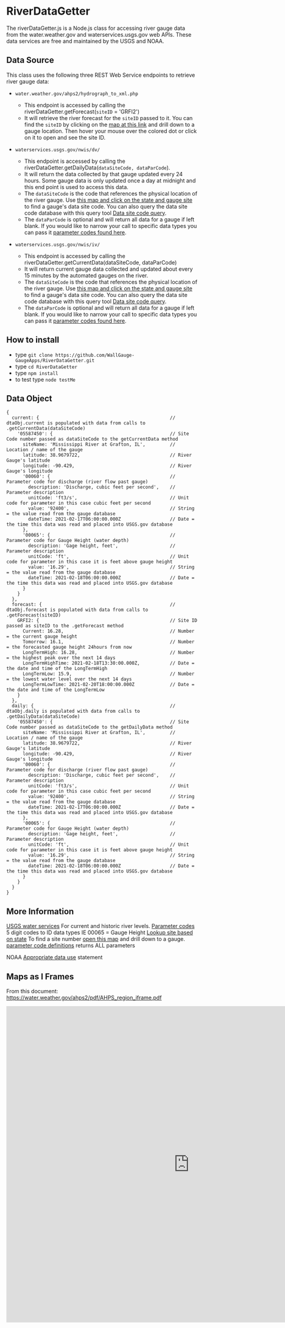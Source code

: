 # RiverDataGetter

The riverDataGetter.js is a Node.js class for accessing river gauge data from the water.weather.gov and waterservices.usgs.gov web APIs.  These data services are free and maintained by the USGS and NOAA.

## Data Source

This class uses the following three REST Web Service endpoints to retrieve river gauge data:

* `water.weather.gov/ahps2/hydrograph_to_xml.php`
  * This endpoint is accessed by calling the riverDataGetter.getForecast(`siteID` = 'GRFI2')
  * It will retrieve the river forecast for the `siteID` passed to it.  You can find the `siteID` by clicking on the [map at this link](https://water.weather.gov/ahps/region_iframe.php?scale=true) and drill down to a gauge location.  Then hover your mouse over the colored dot or click on it to open and see the site ID.

* `waterservices.usgs.gov/nwis/dv/`
  * This endpoint is accessed by calling the riverDataGetter.getDailyData(`dataSiteCode, dataParCode`).
  * It will return the data collected by that gauge updated every 24 hours.  Some gauge data is only updated once a day at midnight and this end point is used to access this data.
  * The `dataSiteCode` is the code that references the physical location of the river gauge.  Use [this map and click on the state and gauge site](https://waterdata.usgs.gov/nwis/rt) to find a gauge's data site code.  You can also query the data site code database with this query tool [Data site code query](https://waterservices.usgs.gov/rest/IV-Test-Tool.html). 
  * The `dataParCode` is optional and will return all data for a gauge if left blank.  If you would like to narrow your call to specific data types you can pass it [parameter codes found here](https://help.waterdata.usgs.gov/codes-and-parameters/parameters).

* `waterservices.usgs.gov/nwis/iv/`
  * This endpoint is accessed by calling the riverDataGetter.getCurrentData(dataSiteCode, dataParCode)
  * It will return current gauge data collected and updated about every 15 minutes by the automated gauges on the river.
  * The `dataSiteCode` is the code that references the physical location of the river gauge.  Use [this map and click on the state and gauge site](https://waterdata.usgs.gov/nwis/rt) to find a gauge's data site code.  You can also query the data site code database with this query tool [Data site code query](https://waterservices.usgs.gov/rest/IV-Test-Tool.html). 
  * The `dataParCode` is optional and will return all data for a gauge if left blank.  If you would like to narrow your call to specific data types you can pass it [parameter codes found here](https://help.waterdata.usgs.gov/codes-and-parameters/parameters).

## How to install
* type `git clone https://github.com/WallGauge-GaugeApps/RiverDataGetter.git`
* type `cd RiverDataGetter`
* type `npm install`
* to test type `node testMe`

## Data Object

```
{
  current: {                                                // dtaObj.current is populated with data from calls to .getCurrentData(dataSiteCode)
    '05587450': {                                           // Site Code number passed as dataSiteCode to the getCurrentData method
      siteName: 'Mississippi River at Grafton, IL',         // Location / name of the gauge
      latitude: 38.9679722,                                 // River Gauge's latitude
      longitude: -90.429,                                   // River Gauge's longitude
      '00060': {                                            // Parameter code for discharge (river flow past gauge)
        description: 'Discharge, cubic feet per second',    // Parameter description
        unitCode: 'ft3/s',                                  // Unit code for parameter in this case cubic feet per second
        value: '92400',                                     // String = the value read from the gauge database
        dateTime: 2021-02-17T06:00:00.000Z                  // Date = the time this data was read and placed into USGS.gov database
      },
      '00065': {                                            // Parameter code for Gauge Height (water depth)
        description: 'Gage height, feet',                   // Parameter description
        unitCode: 'ft',                                     // Unit code for parameter in this case it is feet above gauge height
        value: '16.29',                                     // String = the value read from the gauge database
        dateTime: 2021-02-18T06:00:00.000Z                  // Date = the time this data was read and placed into USGS.gov database
      }
    }
  },
  forecast: {                                               // dtaObj.forecast is populated with data from calls to .getForecast(siteID)
    GRFI2: {                                                // Site ID passed as siteID to the .getForecast method
      Current: 16.28,                                       // Number = the current gauge height
      Tomorrow: 16.1,                                       // Number = the forecasted gauge height 24hours from now
      LongTermHigh: 16.28,                                  // Number = the highest peak over the next 14 days
      LongTermHighTime: 2021-02-18T13:30:00.000Z,           // Date = the date and time of the LongTermHigh
      LongTermLow: 15.9,                                    // Number = the lowest water level over the next 14 days
      LongTermLowTime: 2021-02-20T18:00:00.000Z             // Date = the date and time of the LongTermLow
    }
  },
  daily: {                                                  // dtaObj.daily is populated with data from calls to .getDailyData(dataSiteCode)
    '05587450': {                                           // Site Code number passed as dataSiteCode to the getDailyData method
      siteName: 'Mississippi River at Grafton, IL',         // Location / name of the gauge
      latitude: 38.9679722,                                 // River Gauge's latitude
      longitude: -90.429,                                   // River Gauge's longitude
      '00060': {                                            // Parameter code for discharge (river flow past gauge)
        description: 'Discharge, cubic feet per second',    // Parameter description
        unitCode: 'ft3/s',                                  // Unit code for parameter in this case cubic feet per second
        value: '92400',                                     // String = the value read from the gauge database
        dateTime: 2021-02-17T06:00:00.000Z                  // Date = the time this data was read and placed into USGS.gov database
      },
      '00065': {                                            // Parameter code for Gauge Height (water depth)
        description: 'Gage height, feet',                   // Parameter description
        unitCode: 'ft',                                     // Unit code for parameter in this case it is feet above gauge height
        value: '16.29',                                     // String = the value read from the gauge database
        dateTime: 2021-02-18T06:00:00.000Z                  // Date = the time this data was read and placed into USGS.gov database
      }
    }
  }
}
```

## More Information

[USGS water services](https://waterservices.usgs.gov/rest/) For current and historic river levels.
[Parameter codes](https://help.waterdata.usgs.gov/codes-and-parameters/parameters) 5 digit codes to ID data types IE 00065 = Gauge Height
[Lookup site based on state](https://waterservices.usgs.gov/rest/IV-Test-Tool.html)
To find a site number [open this map](https://waterdata.usgs.gov/nwis/rt) and drill down to a gauge.
[parameter code definitions](https://help.waterdata.usgs.gov/parameter_cd?group_cd=%25) returns ALL parameters


NOAA [Appropriate data use](https://www.weather.gov/disclaimer) statement

## Maps as I Frames
From this document: https://water.weather.gov/ahps2/pdf/AHPS_region_iframe.pdf

<iframe src="https://water.weather.gov/ahps/region_iframe.php?scale=true" height="830" width="960" frameborder="0" scrolling="no"></iframe>
 